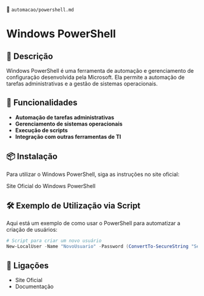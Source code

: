 📌 `automacao/powershell.md`

# Windows PowerShell

## 🔹 Descrição
Windows PowerShell é uma ferramenta de automação e gerenciamento de configuração desenvolvida pela Microsoft. Ela permite a automação de tarefas administrativas e a gestão de sistemas operacionais.

## 🚀 Funcionalidades
- **Automação de tarefas administrativas**
- **Gerenciamento de sistemas operacionais**
- **Execução de scripts**
- **Integração com outras ferramentas de TI**

## 📦 Instalação
Para utilizar o Windows PowerShell, siga as instruções no site oficial:

Site Oficial do Windows PowerShell

## 🛠️ Exemplo de Utilização via Script
Aqui está um exemplo de como usar o PowerShell para automatizar a criação de usuários:

```powershell
# Script para criar um novo usuário
New-LocalUser -Name "NovoUsuario" -Password (ConvertTo-SecureString "SenhaSegura" -AsPlainText -Force) -FullName "Nome Completo" -Description "Descrição do Usuário"
```

## 🔗 Ligações
- Site Oficial
- Documentação

